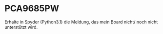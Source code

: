 # PCA9685PW
Erhalte in Spyder (Python3.1) die Meldung, das mein Board nicht/ noch nicht unterstützt wird.
